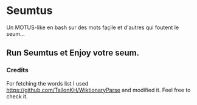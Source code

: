 # Seumtus
Un MOTUS-like en bash sur des mots façile et d'autres qui foutent le seum...

## Run Seumtus et Enjoy votre seum.

### Credits
For fetching the words list I used https://github.com/TallonKH/WiktionaryParse and modified it.
Feel free to check it.
